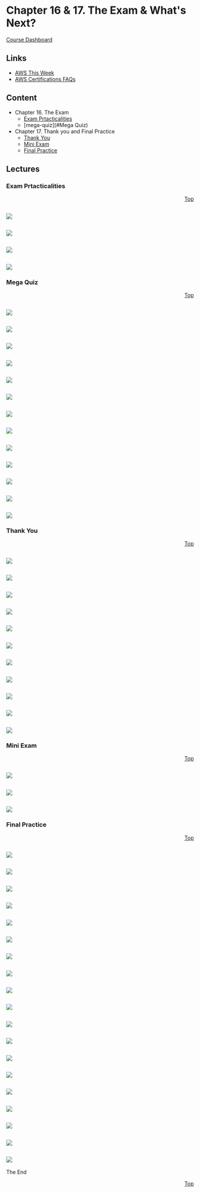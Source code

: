 <a id="top" />

# Chapter 16 & 17. The Exam & What's Next?
[Course Dashboard](https://acloud.guru/course/aws-certified-developer-associate/dashboard)

## Links
* [AWS This Week](https://acloud.guru/series/aws-this-week/view/latest)
* [AWS Certifications FAQs](https://aws.amazon.com/certification/faqs/)

## Content

* Chapter 16. The Exam
  * [Exam Prtacticalities](#exam-prac)
  * [mega-quiz](#Mega Quiz)
* Chapter 17. Thank you and Final Practice
  * [Thank You](#thanks)
  * [Mini Exam](#mini-exam)
  * [Final Practice](#final-practice)

## Lectures

<a id="exam-prac"></a>

### Exam Prtacticalities
<p align="right"><a href="#top">Top</a></p>

![](Screenshot%20from%202018-03-21%2008-42-35.png)
---
![](Screenshot%20from%202018-03-21%2008-43-05.png)
---
![](Screenshot%20from%202018-03-21%2008-43-14.png)
---
![](Screenshot%20from%202018-03-21%2008-44-02.png)
---

<a id="mega-quiz"></a>

### Mega Quiz
<p align="right"><a href="#top">Top</a></p>

![](Screenshot%20from%202018-03-21%2008-45-24.png)
---
![](Screenshot%20from%202018-03-21%2008-52-01.png)
---
![](Screenshot%20from%202018-03-21%2011-14-46.png)
---
![](Screenshot%20from%202018-03-21%2011-15-50.png)
---
![](Screenshot%20from%202018-03-21%2011-16-52.png)
---
![](Screenshot%20from%202018-03-21%2011-17-08.png)
---
![](Screenshot%20from%202018-03-21%2011-18-00.png)
---
![](Screenshot%20from%202018-03-21%2011-19-41.png)
---
![](Screenshot%20from%202018-03-21%2011-20-38.png)
---
![](Screenshot%20from%202018-03-21%2011-21-06.png)
---
![](Screenshot%20from%202018-03-21%2011-21-41.png)
---
![](Screenshot%20from%202018-03-21%2011-41-52.png)
---
![](Screenshot%20from%202018-03-21%2011-47-21.png)
---

<a id="thanks"></a>

### Thank You
<p align="right"><a href="#top">Top</a></p>

![](Screenshot%20from%202018-03-21%2011-47-51.png)
---
![](Screenshot%20from%202018-03-21%2011-48-15.png)
---
![](Screenshot%20from%202018-03-21%2011-48-26.png)
---
![](Screenshot%20from%202018-03-21%2011-49-04.png)
---
![](Screenshot%20from%202018-03-21%2011-49-08.png)
---
![](Screenshot%20from%202018-03-21%2011-49-57.png)
---
![](Screenshot%20from%202018-03-21%2011-50-31.png)
---
![](Screenshot%20from%202018-03-21%2011-52-02.png)
---
![](Screenshot%20from%202018-03-21%2011-52-34.png)
---
![](Screenshot%20from%202018-03-21%2011-52-45.png)
---
![](Screenshot%20from%202018-03-21%2011-53-35.png)
---

<a id="mini-exam"></a>

### Mini Exam
<p align="right"><a href="#top">Top</a></p>

![](Screenshot%20from%202018-03-21%2011-54-50.png)
---
![](Screenshot%20from%202018-03-21%2011-55-38.png)
---
![](Screenshot%20from%202018-03-21%2011-56-50.png)
---

<a id="final-practice"></a>

### Final Practice
<p align="right"><a href="#top">Top</a></p>

![](Screenshot%20from%202018-03-21%2011-58-05.png)
---
![](Screenshot%20from%202018-03-21%2012-07-09.png)
---
![](Screenshot%20from%202018-03-21%2012-07-23.png)
---
![](Screenshot%20from%202018-03-21%2012-08-15.png)
---
![](Screenshot%20from%202018-03-21%2012-09-54.png)
---
![](Screenshot%20from%202018-03-21%2012-10-18.png)
---
![](Screenshot%20from%202018-03-21%2012-11-02.png)
---
![](Screenshot%20from%202018-03-21%2012-11-09.png)
---
![](Screenshot%20from%202018-03-21%2012-11-40.png)
---
![](Screenshot%20from%202018-03-21%2012-11-49.png)
---
![](Screenshot%20from%202018-03-21%2012-13-09.png)
---
![](Screenshot%20from%202018-03-21%2012-13-53.png)
---
![](Screenshot%20from%202018-03-21%2012-14-39.png)
---
![](Screenshot%20from%202018-03-21%2012-15-30.png)
---
![](Screenshot%20from%202018-03-21%2012-16-04.png)
---
![](Screenshot%20from%202018-03-21%2012-16-59.png)
---
![](Screenshot%20from%202018-03-21%2012-24-02.png)
---
![](Screenshot%20from%202018-03-21%2012-26-05.png)
---
![](Screenshot%20from%202018-03-21%2012-26-16.png)
---

The End

<p align="right"><a href="#top">Top</a></p>